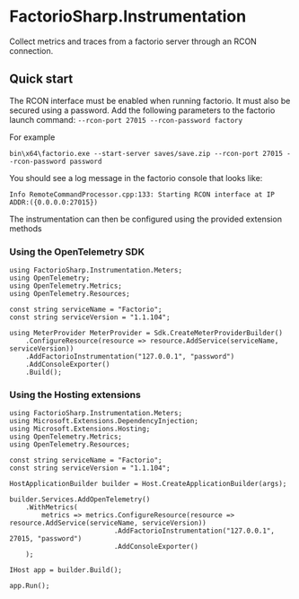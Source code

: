 # FactorioSharp.Instrumentation

Collect metrics and traces from a factorio server through an RCON connection.

## Quick start

The RCON interface must be enabled when running factorio. It must also be secured using a password.
Add the following parameters to the factorio launch command: `--rcon-port 27015 --rcon-password factory`

For example
```
bin\x64\factorio.exe --start-server saves/save.zip --rcon-port 27015 --rcon-password password
```

You should see a log message in the factorio console that looks like:

```
Info RemoteCommandProcessor.cpp:133: Starting RCON interface at IP ADDR:({0.0.0.0:27015})
```

The instrumentation can then be configured using the provided extension methods

### Using the OpenTelemetry SDK

```
using FactorioSharp.Instrumentation.Meters;
using OpenTelemetry;
using OpenTelemetry.Metrics;
using OpenTelemetry.Resources;

const string serviceName = "Factorio";
const string serviceVersion = "1.1.104";

using MeterProvider MeterProvider = Sdk.CreateMeterProviderBuilder()
    .ConfigureResource(resource => resource.AddService(serviceName, serviceVersion))
    .AddFactorioInstrumentation("127.0.0.1", "password")
    .AddConsoleExporter()
    .Build();
```

### Using the Hosting extensions

```
using FactorioSharp.Instrumentation.Meters;
using Microsoft.Extensions.DependencyInjection;
using Microsoft.Extensions.Hosting;
using OpenTelemetry.Metrics;
using OpenTelemetry.Resources;

const string serviceName = "Factorio";
const string serviceVersion = "1.1.104";

HostApplicationBuilder builder = Host.CreateApplicationBuilder(args);

builder.Services.AddOpenTelemetry()
    .WithMetrics(
        metrics => metrics.ConfigureResource(resource => resource.AddService(serviceName, serviceVersion))
                          .AddFactorioInstrumentation("127.0.0.1", 27015, "password")
                          .AddConsoleExporter()
    );

IHost app = builder.Build();

app.Run();
```